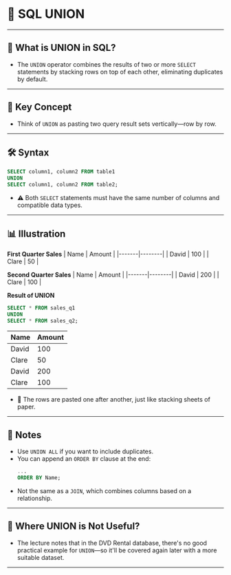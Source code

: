 # 🔗 SQL UNION 

---

## 📌 What is UNION in SQL?

- The `UNION` operator combines the results of two or more `SELECT` statements by stacking rows on top of each other, eliminating duplicates by default.

---

## 🧠 Key Concept

- Think of `UNION` as pasting two query result sets vertically—row by row.

---

## 🛠️ Syntax

```sql
SELECT column1, column2 FROM table1
UNION
SELECT column1, column2 FROM table2;
```
- ⚠️ Both `SELECT` statements must have the same number of columns and compatible data types.

---

## 📊 Illustration

**First Quarter Sales**
| Name  | Amount |
|-------|--------|
| David | 100    |
| Clare | 50     |

**Second Quarter Sales**
| Name  | Amount |
|-------|--------|
| David | 200    |
| Clare | 100    |

**Result of UNION**
```sql
SELECT * FROM sales_q1
UNION
SELECT * FROM sales_q2;
```
| Name  | Amount |
|-------|--------|
| David | 100    |
| Clare | 50     |
| David | 200    |
| Clare | 100    |

- 📝 The rows are pasted one after another, just like stacking sheets of paper.

---

## 🧩 Notes

- Use `UNION ALL` if you want to include duplicates.
- You can append an `ORDER BY` clause at the end:
  ```sql
  ... 
  ORDER BY Name;
  ```
- Not the same as a `JOIN`, which combines columns based on a relationship.

---

## 🧪 Where UNION is Not Useful?

- The lecture notes that in the DVD Rental database, there's no good practical example for `UNION`—so it'll be covered again later with a more suitable dataset.

---